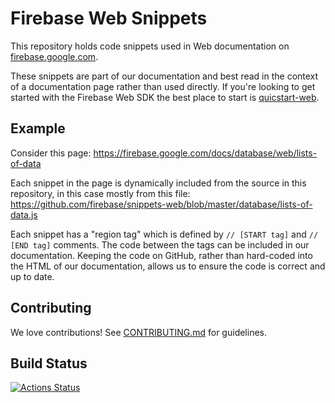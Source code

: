 <!-- [SNIPPET_REGISTRY disabled] -->

# Firebase Web Snippets

This repository holds code snippets used in Web documentation
on [firebase.google.com](https://firebase.google.com/docs/).

These snippets are part of our documentation and best read in the context of a documentation page rather than used directly. If you're looking to get started with the Firebase Web SDK the best place to start is [quicstart-web](https://github.com/firebase/quickstart-web).

## Example

Consider this page:
https://firebase.google.com/docs/database/web/lists-of-data

Each snippet in the page is dynamically included from the source in this repository, in this case mostly from this file:
https://github.com/firebase/snippets-web/blob/master/database/lists-of-data.js

Each snippet has a "region tag" which is defined by `// [START tag]` and `// [END tag]` comments. The code between the tags can be included in our documentation. Keeping the code on GitHub, rather than hard-coded into the HTML of our documentation, allows us to ensure the code is correct and up to date.

## Contributing

We love contributions! See [CONTRIBUTING.md](./CONTRIBUTING.md) for guidelines.

## Build Status

[![Actions Status][gh-actions-badge]][gh-actions]

[gh-actions]: https://github.com/firebase/snippets-web/actions
[gh-actions-badge]: https://github.com/firebase/snippets-web/workflows/CI%20Tests/badge.svg
